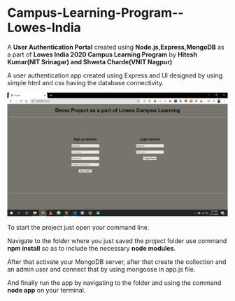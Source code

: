 # Campus-Learning-Program--Lowes-India
A **User Authentication Portal** created using **Node.js,Express,MongoDB** as a part of **Lowes India 2020 Campus Learning Program** by **Hitesh Kumar(NIT Srinagar) and Shweta Charde(VNIT Nagpur)**

A user authentication app created using Express and UI designed by using simple html and css having the database connectivity.

![](pics/Screenshot%20(94).png)


To start the project just open your command line.

Navigate to the folder where you just saved the project folder use command **npm install** so as to include the necessary **node modules**.

After that activate your MongoDB server, after that create the collection and an admin user and connect that by using mongoose in app.js file.

And finally run the app by navigating to the folder and using the command **node app** on your terminal. 

